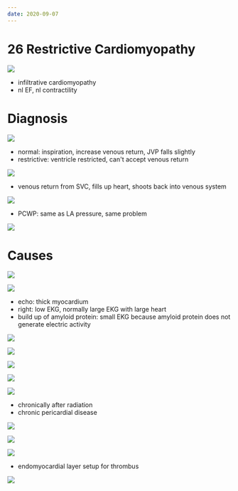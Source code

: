 ```yaml
---
date: 2020-09-07
---
```


# 26 Restrictive Cardiomyopathy

<!-- restrictive cardiomyopathy pathogenesis -->

![](https://photos.thisispiggy.com/file/wikiFiles/JPsyr97.jpg)

- infiltrative cardiomyopathy
- nl EF, nl contractility

# Diagnosis

<!-- restrictive cardiomyopatheis signs and diagnosis -->

![](https://photos.thisispiggy.com/file/wikiFiles/PUoNL3s.jpg)

- normal: inspiration, increase venous return, JVP falls slightly
- restrictive: ventricle restricted, can't accept venous return

![](https://photos.thisispiggy.com/file/wikiFiles/ElqDFBN.jpg)

- venous return from SVC, fills up heart, shoots back into venous system

![](https://photos.thisispiggy.com/file/wikiFiles/LiEWTaD.jpg)

- PCWP: same as LA pressure, same problem

![](https://photos.thisispiggy.com/file/wikiFiles/EZbElue.jpg)

# Causes

<!-- restrictive cardiomyopathy causes, echo, EKG, biopsies -->

![](https://photos.thisispiggy.com/file/wikiFiles/OfXv2ML.jpg)

![](https://photos.thisispiggy.com/file/wikiFiles/AuFn3pV.jpg)

- echo: thick myocardium
- right: low EKG, normally large EKG with large heart
- build up of amyloid protein: small EKG because amyloid protein does not generate electric activity

![](https://photos.thisispiggy.com/file/wikiFiles/w57iheO.jpg)

![](https://photos.thisispiggy.com/file/wikiFiles/rIisgLt.jpg)

![](https://photos.thisispiggy.com/file/wikiFiles/wd2XI3Y.jpg)

![](https://photos.thisispiggy.com/file/wikiFiles/XNziKYb.jpg)

![](https://photos.thisispiggy.com/file/wikiFiles/YDAPMIy.jpg)

- chronically after radiation
- chronic pericardial disease

![](https://photos.thisispiggy.com/file/wikiFiles/XsUqW8Y.jpg)

![](https://photos.thisispiggy.com/file/wikiFiles/YC8DvbU.jpg)

![](https://photos.thisispiggy.com/file/wikiFiles/GyopGOO.jpg)

- endomyocardial layer setup for thrombus

![](https://photos.thisispiggy.com/file/wikiFiles/QyoCOoB.jpg)
